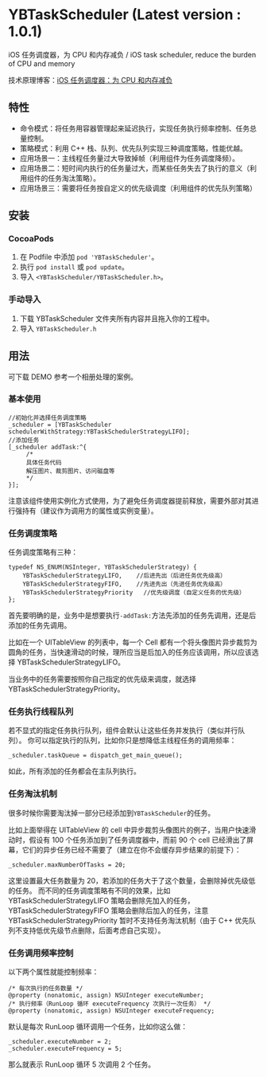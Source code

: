 # YBTaskScheduler (Latest version : 1.0.1)
iOS 任务调度器，为 CPU 和内存减负 / iOS task scheduler, reduce the burden of CPU and memory

技术原理博客：[iOS 任务调度器：为 CPU 和内存减负](https://www.jianshu.com/p/f2a610c77d26)

## 特性

- 命令模式：将任务用容器管理起来延迟执行，实现任务执行频率控制、任务总量控制。
- 策略模式：利用 C++ 栈、队列、优先队列实现三种调度策略，性能优越。
- 应用场景一：主线程任务量过大导致掉帧（利用组件为任务调度降频）。
- 应用场景二：短时间内执行的任务量过大，而某些任务失去了执行的意义（利用组件的任务淘汰策略）。
- 应用场景三：需要将任务按自定义的优先级调度（利用组件的优先队列策略）

## 安装

### CocoaPods

1. 在 Podfile 中添加 `pod 'YBTaskScheduler'`。
2. 执行 `pod install` 或 `pod update`。
3. 导入 `<YBTaskScheduler/YBTaskScheduler.h>`。

### 手动导入

1. 下载 YBTaskScheduler 文件夹所有内容并且拖入你的工程中。
2. 导入 `YBTaskScheduler.h`


## 用法

可下载 DEMO 参考一个相册处理的案例。

### 基本使用

```objc
//初始化并选择任务调度策略
_scheduler = [YBTaskScheduler schedulerWithStrategy:YBTaskSchedulerStrategyLIFO];
//添加任务
[_scheduler addTask:^{
     /* 
     具体任务代码
     解压图片、裁剪图片、访问磁盘等 
     */
}];
```
注意该组件使用实例化方式使用，为了避免任务调度器提前释放，需要外部对其进行强持有（建议作为调用方的属性或实例变量）。

### 任务调度策略

任务调度策略有三种：
```objc
typedef NS_ENUM(NSInteger, YBTaskSchedulerStrategy) {
    YBTaskSchedulerStrategyLIFO,    //后进先出（后进任务优先级高）
    YBTaskSchedulerStrategyFIFO,    //先进先出（先进任务优先级高）
    YBTaskSchedulerStrategyPriority   //优先级调度（自定义任务的优先级）
};
```
首先要明确的是，业务中是想要执行`-addTask:`方法先添加的任务先调用，还是后添加的任务先调用。

比如在一个 UITableView 的列表中，每一个 Cell 都有一个将头像图片异步裁剪为圆角的任务，当快速滑动的时候，理所应当是后加入的任务应该调用，所以应该选择 YBTaskSchedulerStrategyLIFO。

当业务中的任务需要按照你自己指定的优先级来调度，就选择 YBTaskSchedulerStrategyPriority。

### 任务执行线程队列

若不显式的指定任务执行队列，组件会默认让这些任务并发执行（类似并行队列）。
你可以指定执行的队列，比如你只是想降低主线程任务的调用频率：
```objc
_scheduler.taskQueue = dispatch_get_main_queue();
```
如此，所有添加的任务都会在主队列执行。

### 任务淘汰机制

很多时候你需要淘汰掉一部分已经添加到`YBTaskScheduler`的任务。

比如上面举得在 UITableView 的 cell 中异步裁剪头像图片的例子，当用户快速滑动时，假设有 100 个任务添加到了任务调度器中，而前 90 个 cell 已经滑出了屏幕，它们的异步任务已经不需要了（建立在你不会缓存异步结果的前提下）：
```objc
_scheduler.maxNumberOfTasks = 20;
```
这里设置最大任务数量为 20，若添加的任务大于了这个数量，会删除掉优先级低的任务。
而不同的任务调度策略有不同的效果，比如 YBTaskSchedulerStrategyLIFO 策略会删除先加入的任务，YBTaskSchedulerStrategyFIFO 策略会删除后加入的任务，注意 YBTaskSchedulerStrategyPriority 暂时不支持任务淘汰机制（由于 C++ 优先队列不支持低优先级节点删除，后面考虑自己实现）。

### 任务调用频率控制

以下两个属性就能控制频率：
```objc
/* 每次执行的任务数量 */
@property (nonatomic, assign) NSUInteger executeNumber;
/* 执行频率（RunLoop 循环 executeFrequency 次执行一次任务） */
@property (nonatomic, assign) NSUInteger executeFrequency;
```
默认是每次 RunLoop 循环调用一个任务，比如你这么做：
```objc
_scheduler.executeNumber = 2;
_scheduler.executeFrequency = 5;
```
那么就表示 RunLoop 循环 5 次调用 2 个任务。




